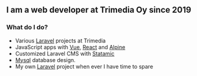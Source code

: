 ## I am a web developer at Trimedia Oy since 2019
### What do I do?
- Various [Laravel](https://laravel.com/) projects at Trimedia
- JavaScript apps with [Vue](https://vuejs.org/), [React](https://reactjs.org/) and [Alpine](https://alpinejs.dev/)
- Customized Laravel CMS with [Statamic](https://www.statamic.com)
- [Mysql](https://www.mysql.com/) database design.
- My own [Laravel](https://laravel.com/) project when ever I have time to spare
